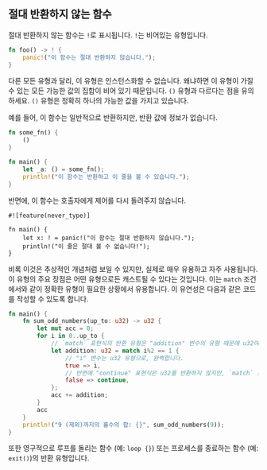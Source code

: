 ##  절대 반환하지 않는 함수

절대 반환하지 않는 함수는 `!`로 표시됩니다. `!`는 비어있는 유형입니다.

```rust
fn foo() -> ! {
    panic!("이 함수는 절대 반환하지 않습니다.");
}
```

다른 모든 유형과 달리, 이 유형은 인스턴스화할 수 없습니다. 왜냐하면 이 유형이 가질 수 있는 모든 가능한 값의 집합이 비어 있기 때문입니다. `()` 유형과 다르다는 점을 유의하세요. `()` 유형은 정확히 하나의 가능한 값을 가지고 있습니다.

예를 들어, 이 함수는 일반적으로 반환하지만, 반환 값에 정보가 없습니다.

```rust
fn some_fn() {
    ()
}

fn main() {
    let _a: () = some_fn();
    println!("이 함수는 반환하고 이 줄을 볼 수 있습니다.");
}
```

반면에, 이 함수는 호출자에게 제어를 다시 돌려주지 않습니다.

```rust,ignore
#![feature(never_type)]

fn main() {
    let x: ! = panic!("이 함수는 절대 반환하지 않습니다.");
    println!("이 줄은 절대 볼 수 없습니다!");
}
```

비록 이것은 추상적인 개념처럼 보일 수 있지만, 실제로 매우 유용하고 자주 사용됩니다. 이 유형의 주요 장점은 어떤 유형으로든 캐스트될 수 있다는 것입니다. 이는 `match` 조건에서와 같이 정확한 유형이 필요한 상황에서 유용합니다. 이 유연성은 다음과 같은 코드를 작성할 수 있도록 합니다.

```rust
fn main() {
    fn sum_odd_numbers(up_to: u32) -> u32 {
        let mut acc = 0;
        for i in 0..up_to {
            // `match` 표현식의 반환 유형은 "addition" 변수의 유형 때문에 u32여야 합니다.
            let addition: u32 = match i%2 == 1 {
                // "i" 변수는 u32 유형으로, 완벽합니다.
                true => i,
                // 반면에 "continue" 표현식은 u32를 반환하지 않지만, `match` 표현식의 유형 요구 사항을 위반하지 않습니다.
                false => continue,
            };
            acc += addition;
        }
        acc
    }
    println!("9 (제외)까지의 홀수의 합: {}", sum_odd_numbers(9));
}
```

또한 영구적으로 루프를 돌리는 함수 (예: `loop {}`) 또는 프로세스를 종료하는 함수 (예: `exit()`)의 반환 유형입니다.
